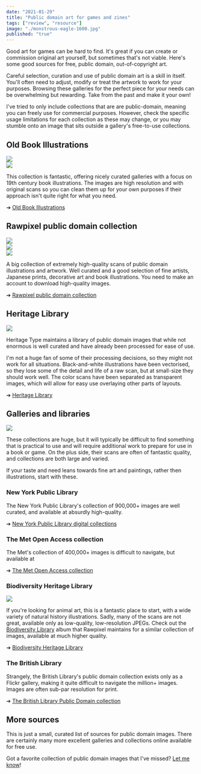 ```yaml
---
date: "2021-01-29"
title: "Public domain art for games and zines"
tags: ["review", "resource"]
image: "./monstrous-eagle-1600.jpg"
published: "true"
---
```


Good art for games can be hard to find. It's great if you can create or commission original art yourself, but sometimes that's not viable. Here's some good sources for free, public domain, out-of-copyright art.

Careful selection, curation and use of public domain art is a skill in itself. You'll often need to adjust, modify or treat the artwork to work for your purposes. Browsing these galleries for the perfect piece for your needs can be overwhelming but rewarding. Take from the past and make it your own!

I've tried to only include collections that are are public-domain, meaning you can freely use for commercial purposes. However, check the specific usage limitations for each collection as these may change, or you may stumble onto an image that sits outside a gallery's free-to-use collections.

## Old Book Illustrations

<div class="image-container">
    <a href="https://www.oldbookillustrations.com/illustrations/monstrous-eagle/">
        <img src="./monstrous-eagle-1600.jpg" />
    </a>
</div>

<div class="image-container">
    <a href="https://www.oldbookillustrations.com/illustrations/clara-tragedian/">
        <img src="./clara-tragedian-1600.jpg" />
    </a>
</div>



This collection is fantastic, offering nicely curated galleries with a focus on 19th century book illustrations. The images are high resolution and with original scans so you can clean them up for your own purposes if their approach isn't quite right for what you need.

➔ [Old Book Illustrations](https://www.oldbookillustrations.com/)

## Rawpixel public domain collection

<div class="image-container">
    <a href="https://www.rawpixel.com/image/514946/free-illustration-image-house-holland-1600s">
        <img src="./pd20-50-07-jj_2.jpg" />
    </a>
</div>

<div class="image-container">
    <a href="https://www.rawpixel.com/image/2051892/illustration-from-lanimal-dans-decoration">
        <img src="./pd21-1903-a-24111-6-jj.jpg" />
    </a>
</div>

<div class="image-container">
    <a href="https://www.rawpixel.com/image/560542/japanese-flower-print">
        <img src="./pd28-014-jj_1.jpg" />
    </a>
</div>

A big collection of extremely high-quality scans of public domain illustrations and artwork. Well curated and a good selection of fine artists, Japanese prints, decorative art and book illustrations. You need to make an account to download high-quality images.

➔ [Rawpixel public domain collection](https://www.rawpixel.com/category/53/public-domain)

## Heritage Library

<div class="image-container">
    <a href="https://www.heritagetype.com/pages/free-vintage-skeleton-illustrations">
        <img src="./htc-skeleton.png" />
    </a>
</div>

Heritage Type maintains a library of public domain images that while not enormous is well curated and have already been processed for ease of use.

I'm not a huge fan of some of their processing decisions, so they might not work for all situations. Black-and-white illustrations have been vectorised, so they lose some of the detail and life of a raw scan, but at small-size they should work well. The color scans have been separated as transparent images, which will allow for easy use overlaying other parts of layouts.

➔ [Heritage Library](https://www.heritagetype.com/collections/free-vintage-illustrations)

## Galleries and libraries 

<div class="image-container right">
    <a href="https://digitalcollections.nypl.org/items/77b2d0a0-17e1-0135-efd4-15e0c1b47cfc">
        <img src="./balloonist.jpg" />
    </a>
</div>

These collections are huge, but it will typically be difficult to find something that is practical to use and will require additional work to prepare for use in a book or game. On the plus side, their scans are often of fantastic quality, and collections are both large and varied.

If your taste and need leans towards fine art and paintings, rather then illustrations, start with these.

### New York Public Library 

The New York Public Library's collection of 900,000+ images are well curated, and available at absurdly high-quality.  

➔ [New York Public Library digital collections](https://digitalcollections.nypl.org/)  

### The Met Open Access collection

The Met's collection of 400,000+ images is difficult to navigate, but available at 

➔ [The Met Open Access collection](https://www.metmuseum.org/about-the-met/policies-and-documents/open-access)  

### Biodiversity Heritage Library

<div class="image-container right">
    <a href="https://www.flickr.com/photos/internetarchivebookimages/16097162363/in/photolist-qwsay8-roJQC6-of26G9-y7JLr8-odmTB7-qwkkMQ-ov64hd-odwcBi-otrLfY-ybBf9J-ytW19H-ytVwbi-owz8XV-ot7Ysa-x2GaTj-of1x7M-owu2Up-yp7P74-ytLZCF-odv2VA-xXGmpu-odwjte-w8nwa8-osPvpm-y7Ccdq-qBaABu-oc17yg-wZabzw-r7djb8-xwjTBM-yoc53L-oweDtv-otkgz2-otsHRR-yqSWvQ-xPR1aT-r7HYze-ysb6e7-ytPYke-yt75VX-xw5wk7-x7k2uQ-otzCWr-ytTqJk-of1Aet-owiHEY-wWw4in-xPhzm9-oeXMQo-xwbiMt">
        <img src="./16097162363_b744543f94_o.jpg" />
    </a>
</div>

If you're looking for animal art, this is a fantastic place to start, with a wide variety of natural history illustrations. Sadly, many of the scans are not great, available only as low-quality, low-resolution JPEGs. Check out the [Biodiversity Library](https://www.rawpixel.com/board/1318074/biodiversity-public-domain-i-plants-nature-i-free-high-resolution-cc0-images?sort=curated&mode=shop&page=1) album that Rawpixel maintains for a similar collection of images, available at much higher quality.

➔ [Biodiversity Heritage Library](https://www.flickr.com/search/?tags=bookcollectionbiodiversity)  

### The British Library

Strangely, the British Library's public domain collection exists only as a Flickr gallery, making it quite difficult to navigate the million+ images. Images are often sub-par resolution for print.

➔ [The British Library Public Domain collection](https://www.flickr.com/photos/britishlibrary/albums)  

## More sources

This is just a small, curated list of sources for public domain images. There are certainly many more excellent galleries and collections online available for free use.

Got a favorite collection of public domain images that I've missed? [Let me know](https://twitter.com/isaacwilliams)!
